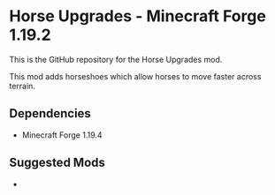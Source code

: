 # Horse Upgrades - Minecraft Forge 1.19.2

This is the GitHub repository for the Horse Upgrades mod.

This mod adds horseshoes which allow horses to move faster across terrain.

## Dependencies

- Minecraft Forge 1.19.4

## Suggested Mods

- 